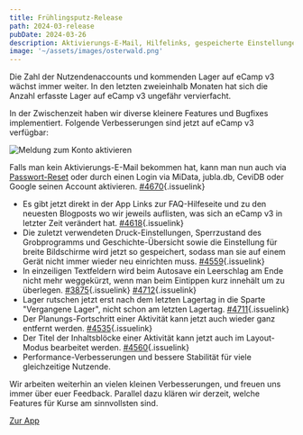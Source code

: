 ```yaml
---
title: Frühlingsputz-Release
path: 2024-03-release
pubDate: 2024-03-26
description: Aktivierungs-E-Mail, Hilfelinks, gespeicherte Einstellungen und Bugfixes
image: '~/assets/images/osterwald.png'
---
```


Die Zahl der Nutzendenaccounts und kommenden Lager auf eCamp v3 wächst immer weiter. In den letzten zweieinhalb Monaten hat sich die Anzahl erfasste Lager auf eCamp v3 ungefähr vervierfacht.

In der Zwischenzeit haben wir diverse kleinere Features und Bugfixes implementiert. Folgende Verbesserungen sind jetzt auf eCamp v3 verfügbar:


<div class="simple-columns">

![Meldung zum Konto aktivieren](~/assets/images/activate-login.png)

Falls man kein Aktivierungs-E-Mail bekommen hat, kann man nun auch via [Passwort-Reset](https://app.ecamp3.ch/reset-password) oder durch einen Login via MiData, jubla.db, CeviDB oder Google seinen Account aktivieren. [#4670](https://github.com/ecamp/ecamp3/issues/4670){.issuelink}

</div>

- Es gibt jetzt direkt in der App Links zur FAQ-Hilfeseite und zu den neuesten Blogposts wo wir jeweils auflisten, was sich an eCamp v3 in letzter Zeit verändert hat. [#4618](https://github.com/ecamp/ecamp3/pull/4618){.issuelink}
- Die zuletzt verwendeten Druck-Einstellungen, Sperrzustand des Grobprogramms und Geschichte-Übersicht sowie die Einstellung für breite Bildschirme wird jetzt so gespeichert, sodass man sie auf einem Gerät nicht immer wieder neu einrichten muss. [#4559](https://github.com/ecamp/ecamp3/pull/4559){.issuelink}
- In einzeiligen Textfeldern wird beim Autosave ein Leerschlag am Ende nicht mehr weggekürzt, wenn man beim Eintippen kurz innehält um zu überlegen. [#3875](https://github.com/ecamp/ecamp3/issues/3875){.issuelink} [#4712](https://github.com/ecamp/ecamp3/issues/4712){.issuelink}
- Lager rutschen jetzt erst nach dem letzten Lagertag in die Sparte "Vergangene Lager", nicht schon am letzten Lagertag. [#4711](https://github.com/ecamp/ecamp3/issues/4711){.issuelink}
- Der Planungs-Fortschritt einer Aktivität kann jetzt auch wieder ganz entfernt werden. [#4535](https://github.com/ecamp/ecamp3/issues/4535){.issuelink}
- Der Titel der Inhaltsblöcke einer Aktivität kann jetzt auch im Layout-Modus bearbeitet werden. [#4560](https://github.com/ecamp/ecamp3/pull/4560){.issuelink}
- Performance-Verbesserungen und bessere Stabilität für viele gleichzeitige Nutzende.

Wir arbeiten weiterhin an vielen kleinen Verbesserungen, und freuen uns immer über euer Feedback. Parallel dazu klären wir derzeit, welche Features für Kurse am sinnvollsten sind.

<a class="btn secondary mr-4 mb-4" href="https://app.ecamp3.ch" target="_blank">Zur App</a>
